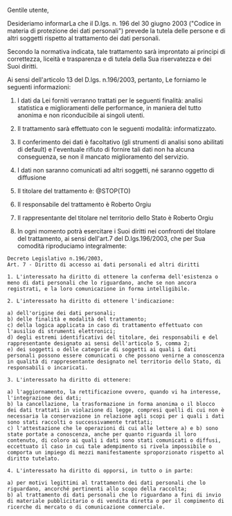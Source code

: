 Gentile utente,

Desideriamo informarLa che il D.lgs. n. 196 del 30 giugno 2003 ("Codice in materia di protezione dei dati personali") prevede la tutela delle persone e di altri soggetti rispetto al trattamento dei dati personali.

Secondo la normativa indicata, tale trattamento sarà improntato ai principi di correttezza, liceità e trasparenza e di tutela della Sua riservatezza e dei Suoi diritti.

Ai sensi dell'articolo 13 del D.lgs. n.196/2003, pertanto, Le forniamo le seguenti informazioni:

1. I dati da Lei forniti verranno trattati per le seguenti finalità: analisi statistica e miglioramenti delle performance, in maniera del tutto anonima e non riconducibile ai singoli utenti.

2. Il trattamento sarà effettuato con le seguenti modalità: informatizzato.

3. Il conferimento dei dati è facoltativo (gli strumenti di analisi sono abilitati di default) e l'eventuale rifiuto di fornire tali dati non ha alcuna conseguenza, se non il mancato miglioramento del servizio.

4. I dati non saranno comunicati ad altri soggetti, né saranno oggetto di diffusione

5. Il titolare del trattamento è: @STOP(TO)

6. Il responsabile del trattamento è Roberto Orgiu

7. Il rappresentante del titolare nel territorio dello Stato è Roberto Orgiu

8. In ogni momento potrà esercitare i Suoi diritti nei confronti del titolare del trattamento, ai sensi dell'art.7 del D.lgs.196/2003, che per Sua comodità riproduciamo integralmente:


```
Decreto Legislativo n.196/2003,
Art. 7 - Diritto di accesso ai dati personali ed altri diritti

1. L'interessato ha diritto di ottenere la conferma dell'esistenza o meno di dati personali che lo riguardano, anche se non ancora registrati, e la loro comunicazione in forma intelligibile.

2. L'interessato ha diritto di ottenere l'indicazione:

a) dell'origine dei dati personali;
b) delle finalità e modalità del trattamento;
c) della logica applicata in caso di trattamento effettuato con l'ausilio di strumenti elettronici;
d) degli estremi identificativi del titolare, dei responsabili e del rappresentante designato ai sensi dell'articolo 5, comma 2;
e) dei soggetti o delle categorie di soggetti ai quali i dati personali possono essere comunicati o che possono venirne a conoscenza in qualità di rappresentante designato nel territorio dello Stato, di responsabili o incaricati.

3. L'interessato ha diritto di ottenere:

a) l'aggiornamento, la rettificazione ovvero, quando vi ha interesse, l'integrazione dei dati;
b) la cancellazione, la trasformazione in forma anonima o il blocco dei dati trattati in violazione di legge, compresi quelli di cui non è necessaria la conservazione in relazione agli scopi per i quali i dati sono stati raccolti o successivamente trattati;
c) l'attestazione che le operazioni di cui alle lettere a) e b) sono state portate a conoscenza, anche per quanto riguarda il loro contenuto, di coloro ai quali i dati sono stati comunicati o diffusi, eccettuato il caso in cui tale adempimento si rivela impossibile o comporta un impiego di mezzi manifestamente sproporzionato rispetto al diritto tutelato.

4. L'interessato ha diritto di opporsi, in tutto o in parte:

a) per motivi legittimi al trattamento dei dati personali che lo riguardano, ancorché pertinenti allo scopo della raccolta;
b) al trattamento di dati personali che lo riguardano a fini di invio di materiale pubblicitario o di vendita diretta o per il compimento di ricerche di mercato o di comunicazione commerciale.
```
